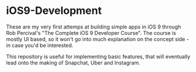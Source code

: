 # iOS9-Development

These are my very first attemps at building simple apps in iOS 9 through Rob Percival's 
"The Complete iOS 9 Developer Course". The course is mostly UI based, so it won't go into much explanation on the concept side - in case you'd be interested.

This repository is useful for implementing basic features, that will eventually lead onto the making of Snapchat, Uber and Instagram.

